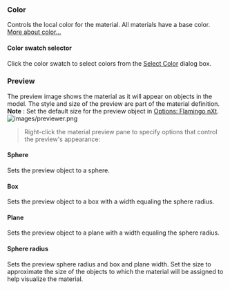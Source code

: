 ### Color
Controls the local color for the material. All materials have a base color. [More about color...](select-color.html) 

#### Color swatch selector
Click the color swatch to select colors from the [Select Color](select-color.html) dialog box.

### Preview
The preview image shows the material as it will appear on objects in the model. The style and size of the preview are part of the material definition.
 **Note** : Set the default size for the preview object in [Options: Flamingo nXt](options-flamingo.html).
![images/previewer.png](images/previewer.png)

>Right-click the material preview pane to specify options that control the preview's appearance:

#### Sphere
Sets the preview object to a sphere.

#### Box
Sets the preview object to a box with a width equaling the sphere radius.

#### Plane
Sets the preview object to a plane with a width equaling the sphere radius.

#### Sphere radius
Sets the preview sphere radius and box and plane width. Set the size to approximate the size of the objects to which the material will be assigned to help visualize the material.
